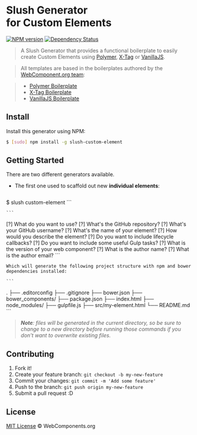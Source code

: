 # Slush Generator<br> for Custom Elements<br>

[![NPM version](https://badge.fury.io/js/slush-custom-element.svg)](http://badge.fury.io/js/slush-custom-element) [![Dependency Status](https://david-dm.org/obetomuniz/slush-custom-element.svg?theme=shields.io)](https://david-dm.org/obetomuniz/slush-custom-element)

> A Slush Generator that provides a functional boilerplate to easily create Custom Elements using [Polymer](http://www.polymer-project.org/), [X-Tag](http://x-tags.org/) or [VanillaJS](http://vanilla-js.com/).

> All templates are based in the boilerplates authored by the [WebComponent.org team](https://github.com/webcomponents/):

> * [Polymer Boilerplate](https://github.com/webcomponents/polymer-boilerplate)
> * [X-Tag Boilerplate](https://github.com/webcomponents/x-tag-boilerplate)
> * [VanillaJS Boilerplate](https://github.com/webcomponents/element-boilerplate)

## Install

Install this generator using NPM:

```sh
$ [sudo] npm install -g slush-custom-element
```

## Getting Started

There are two different generators available.

* The first one used to scaffold out new **individual elements**:

    ```sh
$ slush custom-element
    ```

    ```
[?] What do you want to use?
[?] What's the GitHub repository?
[?] What's your GitHub username?
[?] What's the name of your element?
[?] How would you describe the element?
[?] Do you want to include lifecycle callbacks?
[?] Do you want to include some useful Gulp tasks?
[?] What is the version of your web component?
[?] What is the author name?
[?] What is the author email?
    ```

    Which will generate the following project structure with npm and bower dependencies installed:

    ```
.
├── .editorconfig
├── .gitignore
├── bower.json
├── bower_components/
├── package.json
├── index.html
├── node_modules/
├── gulpfile.js
├── src/my-element.html
└── README.md
    ```

> _**Note**: files will be generated in the current directory, so be sure to change to a new directory before running those commands if you don't want to overwrite existing files._

## Contributing

1. Fork it!
2. Create your feature branch: `git checkout -b my-new-feature`
3. Commit your changes: `git commit -m 'Add some feature'`
4. Push to the branch: `git push origin my-new-feature`
5. Submit a pull request :D


## License

[MIT License](http://webcomponentsorg.mit-license.org/) © WebComponents.org